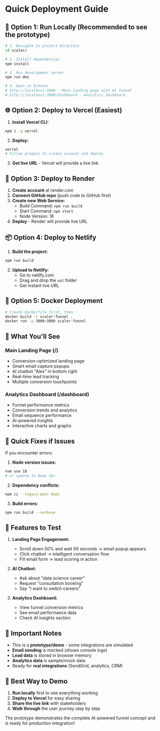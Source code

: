 # Quick Deployment Guide

## 🚀 Option 1: Run Locally (Recommended to see the prototype)

```bash
# 1. Navigate to project directory
cd scaler/

# 2. Install dependencies
npm install

# 3. Run development server
npm run dev

# 4. Open in browser
# http://localhost:3000 - Main landing page with AI funnel
# http://localhost:3000/dashboard - Analytics dashboard
```

## 🌐 Option 2: Deploy to Vercel (Easiest)

1. **Install Vercel CLI:**
```bash
npm i -g vercel
```

2. **Deploy:**
```bash
vercel
# Follow prompts to create account and deploy
```

3. **Get live URL** - Vercel will provide a live link

## 🔧 Option 3: Deploy to Render

1. **Create account** at render.com
2. **Connect GitHub repo** (push code to GitHub first)
3. **Create new Web Service:**
   - Build Command: `npm run build`
   - Start Command: `npm start`
   - Node Version: 18
4. **Deploy** - Render will provide live URL

## 📦 Option 4: Deploy to Netlify

1. **Build the project:**
```bash
npm run build
```

2. **Upload to Netlify:**
   - Go to netlify.com
   - Drag and drop the `out` folder
   - Get instant live URL

## 🐳 Option 5: Docker Deployment

```bash
# Create Dockerfile first, then:
docker build -t scaler-funnel .
docker run -p 3000:3000 scaler-funnel
```

## 🎯 What You'll See

### Main Landing Page (/)
- Conversion-optimized landing page
- Smart email capture popups
- AI chatbot "Alex" in bottom right
- Real-time lead tracking
- Multiple conversion touchpoints

### Analytics Dashboard (/dashboard)  
- Funnel performance metrics
- Conversion trends and analytics
- Email sequence performance
- AI-powered insights
- Interactive charts and graphs

## 🔧 Quick Fixes if Issues

If you encounter errors:

1. **Node version issues:**
```bash
nvm use 18
# or update to Node 18+
```

2. **Dependency conflicts:**
```bash
npm ci --legacy-peer-deps
```

3. **Build errors:**
```bash
npm run build --verbose
```

## 📱 Features to Test

1. **Landing Page Engagement:**
   - Scroll down 50% and wait 60 seconds → email popup appears
   - Click chatbot → intelligent conversation flow
   - Fill email form → lead scoring in action

2. **AI Chatbot:**
   - Ask about "data science career"
   - Request "consultation booking" 
   - Say "I want to switch careers"

3. **Analytics Dashboard:**
   - View funnel conversion metrics
   - See email performance data
   - Check AI insights section

## 🚨 Important Notes

- This is a **prototype/demo** - some integrations are simulated
- **Email sending** is mocked (shows console logs)
- **Lead data** is stored in browser memory
- **Analytics data** is sample/mock data
- Ready for **real integrations** (SendGrid, analytics, CRM)

## 🎯 Best Way to Demo

1. **Run locally** first to see everything working
2. **Deploy to Vercel** for easy sharing
3. **Share the live link** with stakeholders
4. **Walk through** the user journey step by step

The prototype demonstrates the complete AI-powered funnel concept and is ready for production integration!